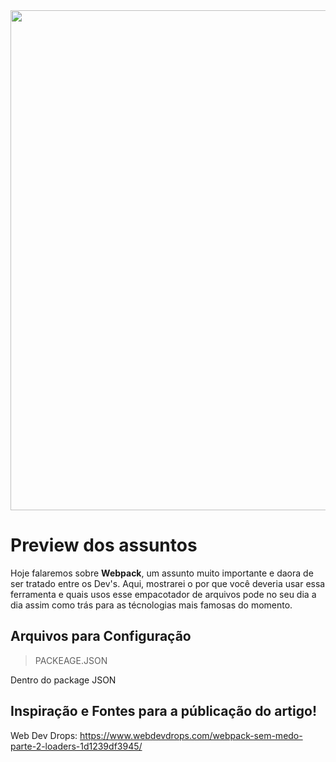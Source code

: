<div align="center">
  <img src="https://user-images.githubusercontent.com/82516932/185523194-471d4bcd-9463-47eb-a896-d4774f161f07.svg" width="800">
</div>

# Preview dos assuntos

Hoje falaremos sobre **Webpack**, um assunto muito importante e daora de ser tratado entre os Dev's. Aqui, mostrarei o por que você deveria usar essa ferramenta e quais usos esse empacotador de arquivos pode no seu dia a dia assim como trás para as técnologias mais famosas do momento.

## Arquivos para Configuração

> PACKEAGE.JSON

Dentro do package JSON

## Inspiração e Fontes para a públicação do artigo!

Web Dev Drops: https://www.webdevdrops.com/webpack-sem-medo-parte-2-loaders-1d1239df3945/
